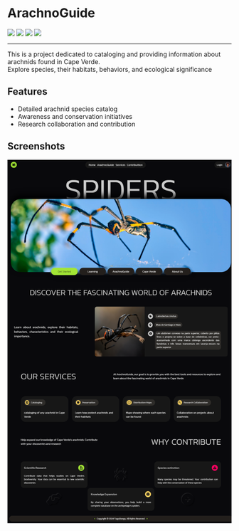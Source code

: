 # ArachnoGuide

![](https://img.shields.io/badge/HTML5-E34F26?style=for-the-badge&logo=html5&logoColor=white)
![](https://img.shields.io/badge/CSS3-1572B6?style=for-the-badge&logo=css3&logoColor=white)
![](https://img.shields.io/badge/JavaScript-323330?style=for-the-badge&logo=javascript&logoColor=F7DF1E)
![](https://img.shields.io/badge/MIT-blue?style=for-the-badge&label=License&link=https%3A%2F%2Fgithub.com%2FTiagoDongo%2FArachnoGuide%2Fblob%2Fmain%2FLICENSE)

---

This is a project dedicated to cataloging and providing information about arachnids found in Cape Verde.  
Explore species, their habitats, behaviors, and ecological significance

## Features

- Detailed arachnid species catalog
- Awareness and conservation initiatives
- Research collaboration and contribution

## Screenshots

![](screenshot.png)
